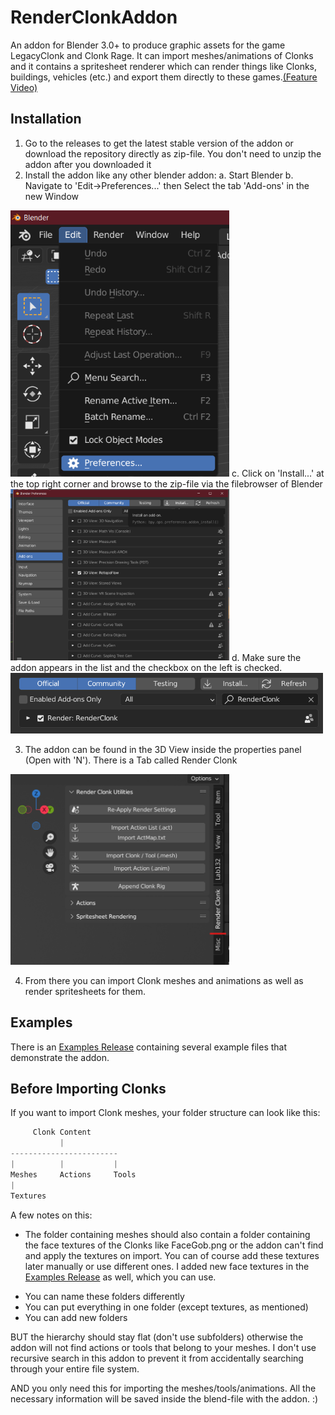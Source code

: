 # RenderClonkAddon
An addon for Blender 3.0+ to produce graphic assets for the game LegacyClonk and Clonk Rage. 
It can import meshes/animations of Clonks and it contains a spritesheet renderer which can render things like Clonks, buildings, vehicles (etc.) and export them directly to these games.[(Feature Video)](https://www.youtube.com/watch?v=XdD8F05txps&ab_channel=robinhohni)

## Installation
1. Go to the releases to get the latest stable version of the addon
or download the repository directly as zip-file. You don't need to unzip the addon after you downloaded it
2. Install the addon like any other blender addon:
  a. Start Blender
  b. Navigate to 'Edit->Preferences...' then Select the tab 'Add-ons' in the new Window
<img src="https://github.com/RoboClonk/RenderClonkAddon/blob/main/TutorialPictures/Preferences.png" width="350">
  c. Click on 'Install...' at the top right corner and browse to the zip-file via the filebrowser of Blender
<img src="https://github.com/RoboClonk/RenderClonkAddon/blob/main/TutorialPictures/AddonList.png" width="350">
  d. Make sure the addon appears in the list and the checkbox on the left is checked.
<img src="https://github.com/RoboClonk/RenderClonkAddon/blob/main/TutorialPictures/RenderClonkEnabled.png" width="500">

3. The addon can be found in the 3D View inside the properties panel (Open with 'N'). There is a Tab called Render Clonk
<img src="https://github.com/RoboClonk/RenderClonkAddon/blob/main/TutorialPictures/AddonTab.png" width="350">

4. From there you can import Clonk meshes and animations as well as render spritesheets for them.


## Examples

There is an [Examples Release](https://github.com/RoboClonk/RenderClonkAddon/releases/tag/Example) containing several example files that demonstrate the addon.



## Before Importing Clonks

If you want to import Clonk meshes, your folder structure can look like this: 

```python
     Clonk Content
           |
------------------------
|          |           |
Meshes     Actions     Tools
|
Textures
```

A few notes on this:
- The folder containing meshes should also contain a folder containing the face textures of the Clonks like FaceGob.png or the addon can't find and apply the textures on import. You can of course add these textures later manually or use different ones. I added new face textures in the [Examples Release](https://github.com/RoboClonk/RenderClonkAddon/releases/tag/Example) as well, which you can use.

* You can name these folders differently
* You can put everything in one folder (except textures, as mentioned) 
* You can add new folders

BUT the hierarchy should stay flat (don't use subfolders) otherwise the addon will not find actions or tools that belong to your meshes. I don't use recursive search in this addon to prevent it from accidentally searching through your entire file system.

AND you only need this for importing the meshes/tools/animations. All the necessary information will be saved inside the blend-file with the addon. :)





